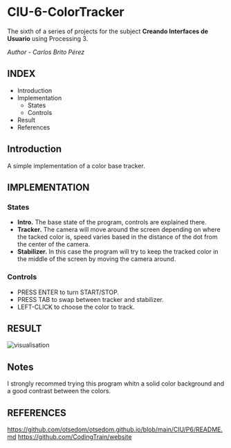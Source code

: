 # CIU-6-ColorTracker
The sixth of a series of projects for the subject **Creando Interfaces de Usuario** using Processing 3.

*Author - Carlos Brito Pérez*

## INDEX
- Introduction
- Implementation
  - States
  - Controls
- Result
- References

## Introduction
A simple implementation of a color base tracker.
## IMPLEMENTATION
### States
- **Intro.** The base state of the program, controls are explained there.
- **Tracker.** The camera will move around the screen depending on where the tacked color is, speed varies based in the distance of the dot from the center of the camera.
- **Stabilizer.** In this case the program will try to keep the tracked color in the middle of the screen by moving the camera around.
### Controls
- PRESS ENTER to turn START/STOP.
- PRESS TAB to swap between tracker and stabilizer.
- LEFT-CLICK to choose the color to track.

## RESULT
![visualisation](https://user-images.githubusercontent.com/72495040/159350207-f9012252-149b-46f0-810e-e6d5bbbc1dbb.gif)

## Notes
I strongly recommed trying this program whitn a solid color background and a good contrast between the colors.

## REFERENCES
https://github.com/otsedom/otsedom.github.io/blob/main/CIU/P6/README.md
https://github.com/CodingTrain/website
